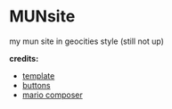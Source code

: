 # MUNsite
my mun site in geocities style (still not up)

 **credits:**
 - [template](https://github.com/minghai/MarioSequencer)
 - [buttons](https://anlucas.neocities.org/88x31Buttons.html)
 - [mario composer](https://github.com/minghai/MarioSequencer)
